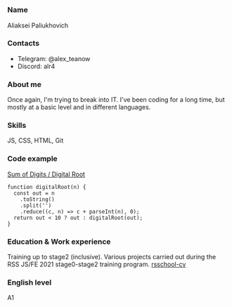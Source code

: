 #
### Name

Aliaksei Paliukhovich

### Contacts

- Telegram: @alex_teanow
- Discord: alr4

### About me
Once again, I'm trying to break into IT. I've been coding for a long time, but mostly at a basic level and in different languages.

### Skills
JS, CSS, HTML, Git

### Code example
[Sum of Digits / Digital Root
](https://www.codewars.com/kata/541c8630095125aba6000c00/javascript)
```JS
function digitalRoot(n) {
  const out = n
    .toString()
    .split('')
    .reduce((c, n) => c + parseInt(n), 0);
  return out < 10 ? out : digitalRoot(out);
}
```

### Education & Work experience
Training up to stage2 (inclusive). Various projects carried out during the RSS JS/FE 2021 stage0-stage2 training program.
[rsschool-cv](https://github.com/alre4/rsschool-cv)

### English level
A1
